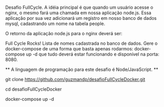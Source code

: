 Desafio FullCycle.
A idéia principal é que quando um usuário acesse o nginx, o mesmo fará uma chamada em nossa aplicação node.js. Essa aplicação por sua vez adicionará um registro em nosso banco de dados mysql, cadastrando um nome na tabela people.

O retorno da aplicação node.js para o nginx deverá ser:

Full Cycle Rocks!
Lista de nomes cadastrada no banco de dados.
Gere o docker-compose de uma forma que basta apenas rodarmos: docker-compose up -d que tudo deverá estar funcionando e disponível na porta: 8080.

** A linguagem de programação para este desafio é Node/JavaScript. **

git clone https://github.com/guzmandp/desafioFullCycleDocker.git

cd desafioFullCycleDocker

docker-compose up -d